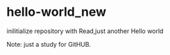 # hello-world_new
inilitialize repository with Read,just another Hello world 


Note:
just a study for GitHUB.
